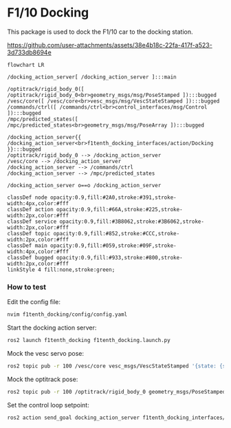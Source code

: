 # F1/10 Docking
This package is used to dock the F1/10 car to the docking station.

https://github.com/user-attachments/assets/38e4b18c-22fa-417f-a523-3d733db8694e

```mermaid
flowchart LR

/docking_action_server[ /docking_action_server ]:::main

/optitrack/rigid_body_0([ /optitrack/rigid_body_0<br>geometry_msgs/msg/PoseStamped ]):::bugged
/vesc/core([ /vesc/core<br>vesc_msgs/msg/VescStateStamped ]):::bugged
/commands/ctrl([ /commands/ctrl<br>control_interfaces/msg/Control ]):::bugged
/mpc/predicted_states([ /mpc/predicted_states<br>geometry_msgs/msg/PoseArray ]):::bugged

/docking_action_server{{ /docking_action_server<br>f1tenth_docking_interfaces/action/Docking }}:::bugged
/optitrack/rigid_body_0 --> /docking_action_server
/vesc/core --> /docking_action_server
/docking_action_server --> /commands/ctrl
/docking_action_server --> /mpc/predicted_states

/docking_action_server o==o /docking_action_server

classDef node opacity:0.9,fill:#2A0,stroke:#391,stroke-width:4px,color:#fff
classDef action opacity:0.9,fill:#66A,stroke:#225,stroke-width:2px,color:#fff
classDef service opacity:0.9,fill:#3B8062,stroke:#3B6062,stroke-width:2px,color:#fff
classDef topic opacity:0.9,fill:#852,stroke:#CCC,stroke-width:2px,color:#fff
classDef main opacity:0.9,fill:#059,stroke:#09F,stroke-width:4px,color:#fff
classDef bugged opacity:0.9,fill:#933,stroke:#800,stroke-width:2px,color:#fff
linkStyle 4 fill:none,stroke:green;

```



### How to test

Edit the config file:
```bash
nvim f1tenth_docking/config/config.yaml
```

Start the docking action server:
```bash
ros2 launch f1tenth_docking f1tenth_docking.launch.py
```

Mock the vesc servo pose:
```bash
ros2 topic pub -r 100 /vesc/core vesc_msgs/VescStateStamped '{state: {servo_pose: 0.0}}'
```

Mock the optitrack pose:
```bash
ros2 topic pub -r 100 /optitrack/rigid_body_0 geometry_msgs/PoseStamped '{pose: {position: {x: 1.0, y: 2.0, z: 3.0}, orientation: {x: 0.0, y: 0.0, z: 0.0, w: 1.0}}}'
```

Set the control loop setpoint:
```bash
ros2 action send_goal docking_action_server f1tenth_docking_interfaces/action/Docking "{setpoint: {x_pos: 497, y_pos: 2.0, theta: 0.0, delta: 0.0}}"
```
